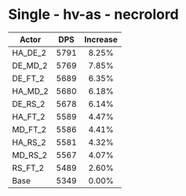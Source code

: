 # Single - hv-as - necrolord
| Actor | DPS | Increase |
|---|:---:|:---:|
|HA_DE_2|5791|8.25%|
|DE_MD_2|5769|7.85%|
|DE_FT_2|5689|6.35%|
|HA_MD_2|5680|6.18%|
|DE_RS_2|5678|6.14%|
|HA_FT_2|5589|4.47%|
|MD_FT_2|5586|4.41%|
|HA_RS_2|5581|4.32%|
|MD_RS_2|5567|4.07%|
|RS_FT_2|5489|2.60%|
|Base|5349|0.00%|
